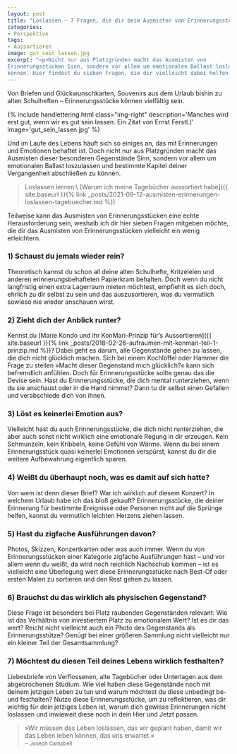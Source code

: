 ```yaml
---
layout: post
title: "Loslassen – 7 Fragen, die dir beim Ausmisten von Erinnerungsstücken helfen"
categories:
- Perspektive
tags:
- Aussortieren
image: gut_sein_lassen.jpg
excerpt: "<p>Nicht nur aus Platzgründen macht das Ausmisten von
Erinnerungsstücken Sinn, sondern vor allem um emotionalen Ballast loslassen zu
können. Hier findest du sieben Fragen, die dir vielleicht dabei helfen.</p>"
---
```


Von Briefen und Glückwunschkarten, Souvenirs aus dem Urlaub bishin zu alten
Schulheften – Erinnerungsstücke können vielfältig sein.

{% include handlettering.html
  class="img-right"
  description='Manches wird erst gut, wenn wir es gut sein lassen. Ein Zitat von Ernst Ferstl.)'
  image='gut_sein_lassen.jpg'
%}

Und im Laufe des Lebens häuft sich so einiges an, das mit Erinnerungen und
Emotionen behaftet ist. Doch nicht nur aus Platzgründen macht das Ausmisten
dieser besonderen Gegenstände Sinn, sondern vor allem um emotionalen Ballast
loszulassen und bestimmte Kapitel deiner Vergangenheit abschließen zu können.

> Loslassen lernen:\\
> [Warum ich meine Tagebücher aussortiert habe]({{ site.baseurl }}{% link _posts/2021-09-12-ausmisten-erinnerungen-loslassen-tagebuecher.md %})

Teilweise kann das Ausmisten von Erinnerungsstücken eine echte Herausforderung
sein, weshalb ich dir hier sieben Fragen mitgeben möchte, die dir das Ausmisten
von Erinnerungsstücken vielleicht ein wenig erleichtern.

### 1) Schaust du jemals wieder rein?

Theoretisch kannst du schon all deine alten Schulhefte, Kritzeleien und anderen
erinnerungsbehafteten Papierkram behalten. Doch wenn du nicht langfristig einen
extra Lagerraum mieten möchtest, empfiehlt es sich doch, ehrlich zu dir selbst
zu sein und das auszusortieren, was du vermutlich sowieso nie wieder anschauen
wirst.

### 2) Zieht dich der Anblick runter?

Kennst du [Marie Kondo und ihr KonMari-Prinzip für’s Aussortieren]({{ site.baseurl }}{% link _posts/2018-02-26-aufraumen-mit-konmari-teil-1-prinzip.md %})?
Dabei geht es darum, alle Gegenstände gehen zu lassen, die dich nicht glücklich
machen. Sich bei einem Kochlöffel oder Hammer die Frage zu stellen »Macht dieser
Gegenstand mich glücklich?« kann sich befremdlich anfühlen. Doch für
Erinnerungsstücke sollte genau das die Devise sein. Hast du Erinnerungsstücke,
die dich mental runterziehen, wenn du sie anschaust oder in die Hand nimmst?
Dann tu dir selbst einen Gefallen und verabschiede dich von ihnen.

### 3) Löst es keinerlei Emotion aus?

Vielleicht hast du auch Erinnerungsstücke, die dich nicht runterziehen, die aber
auch sonst nicht wirklich eine emotionale Regung in dir erzeugen. Kein
Schmunzeln, kein Kribbeln, keine Gefühl von Wärme. Wenn du bei einem
Erinnerungsstück quasi keinerlei Emotionen verspürst, kannst du dir die weitere
Aufbewahrung eigentlich sparen.

### 4) Weißt du überhaupt noch, was es damit auf sich hatte?

Von wem ist denn dieser Brief? War ich wirklich auf diesem Konzert? In welchem
Urlaub habe ich das bloß gekauft? Erinnerungsstücke, die deiner Erinnerung für
bestimmte Ereignisse oder Personen nicht auf die Sprünge helfen, kannst du
vermutlich leichten Herzens ziehen lassen.

### 5) Hast du zigfache Ausführungen davon?

Photos, Skizzen, Konzertkarten oder was auch immer. Wenn du von
Erinnerungsstücken einer Kategorie zigfache Ausführungen hast – und vor allem
wenn du weißt, da wird noch reichlich Nachschub kommen – ist es vielleicht eine
Überlegung wert diese Erinnerungsstücke nach Best-Of oder ersten Malen zu
sortieren und den Rest gehen zu lassen.

### 6) Brauchst du das wirklich als physischen Gegenstand?

Diese Frage ist besonders bei Platz raubenden Gegenständen relevant: Wie ist das
Verhältnis von investiertem Platz zu emotionalem Wert? Ist es dir das wert?
Reicht nicht vielleicht auch ein Photo des Gegenstands als Erinnerungsstütze?
Genügt bei einer größeren Sammlung nicht vielleicht nur ein kleiner Teil der
Gesamtsammlung?

### 7) Möchtest du diesen Teil deines Lebens wirklich festhalten?

Liebesbriefe von Verflossenen, alte Tagebücher oder Unterlagen aus dem
abgebrochenen Studium. Wie viel haben diese Gegenstände noch mit deinem jetzigen
Leben zu tun und warum möchtest du diese unbedingt be- und festhalten? Nutze
diese Erinnerungsstücke, um zu reflektieren, was dir wichtig für dein jetziges
Leben ist, warum dich gewisse Erinnerungen nicht loslassen und inwieweit diese
noch in dein Hier und Jetzt passen.

>»Wir müssen das Leben loslassen, das wir geplant haben, damit wir das Leben
leben können, das uns erwartet.«<br/>
– <small>Joseph Campbell</small>
